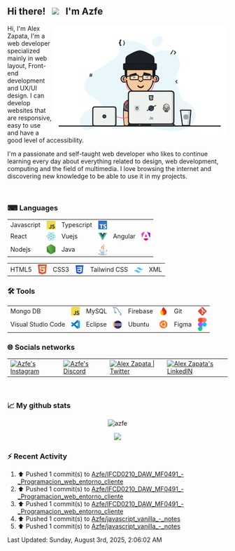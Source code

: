 <!--
**Azfe/Azfe** is a ✨ _special_ ✨ repository because its `README.md` (this file) appears on your GitHub profile.

Here are some ideas to get you started:

- 🔭 I’m currently working on ...
- 🌱 I’m currently learning ...
- 👯 I’m looking to collaborate on ...
- 🤔 I’m looking for help with ...
- 💬 Ask me about ...
- 📫 How to reach me: ...
- 😄 Pronouns: ...
- ⚡ Fun fact: ...
-->

<h2> 
  Hi there! &nbsp; <img src="https://media.giphy.com/media/hvRJCLFzcasrR4ia7z/giphy.gif" width="25px"> &nbsp; I'm Azfe &nbsp;
</h2> 

<img align="right" alt="GIF" src="https://github.com/Azfe/Azfe/blob/main/programming2.gif?raw=true" width="400" />

<div>
  <p>
    Hi, I'm Alex Zapata, I'm a web developer specialized mainly in web layout, Front-end development and UX/UI design. I can develop websites that are responsive, easy to use and have a good level of accessibility.
  </p>
  <p>
    I'm a passionate and self-taught web developer who likes to continue learning every day about everything related to design, web development, computing and the field of multimedia.
    I love browsing the internet and discovering new knowledge to be able to use it in my projects.
  </p> 
</div>

<br/>

### ⌨ Languages

<table>
  <tr>
    <td>Javascript</td>
    <td><img src="https://raw.githubusercontent.com/Azfe/Azfe/a39016b9e1e5b481df54f65d1bbc46c7a996b4d4/javascript.svg" width="20" align="center" alt="JS Logo"></td>
    <td>Typescript</td>
    <td><img src="https://raw.githubusercontent.com/Azfe/Azfe/585340c39b95f2909ca4b1cc978cf1b3383eb64b/logos/typescript.svg" width="20" align="center" alt="TS Logo"></td>
    <td></td>
    <td></td>
  </tr>  
  <tr>
    <td>React</td>
    <td><img src="https://raw.githubusercontent.com/Azfe/Azfe/1777b1789873bb194ea889a0b895c2a21e2e4195/logos/react_dark.svg" width="20" align="center" alt="React Logo"></td>
    <td>Vuejs</td>
    <td><img src="https://raw.githubusercontent.com/Azfe/Azfe/0748fc29ea024f7e0ad7da90aa9c098e00c4226e/vue.svg" width="20" align="center" alt="Vuejs Logo"></td>
    <td>Angular</td>
    <td><img src="https://raw.githubusercontent.com/Azfe/Azfe/2baa8154cecc666f9f3ece2b0991f41bb4291480/logos/angular.svg" width="20" align="center" alt="Angular Logo"></td>
  </tr>
  <tr>
    <td>Nodejs</td>
    <td><img src="https://raw.githubusercontent.com/Azfe/Azfe/e5df47080c67b19927fdac3b57b6141240895a92/logos/nodejs.svg" width="20" align="center" alt="Node Logo"></td>
    <td>Java</td>
    <td><img src="https://raw.githubusercontent.com/Azfe/Azfe/0d482b170792979bbbc6488132959e9c3394c735/logos/java.svg" width="20" align="center" alt="Java Logo"></td>
  </tr>
</table>

<table>
  <tr>
    <td>HTML5</td>
    <td><img src="https://raw.githubusercontent.com/Azfe/Azfe/a338eab23f5b5adb7ba608ce61415a1112e5b2cd/logos/html5.svg" width="20" align="center" alt="HTML5 Logo"></td>  
    <td>CSS3</td>
    <td><img src="https://raw.githubusercontent.com/Azfe/Azfe/6d300911b365553031194db5a4e947c00be3c012/logos/css_old.svg" width="20" align="center" alt="CSS3 Logo"></td>  
    <td>Tailwind CSS</td>
    <td><img src="https://raw.githubusercontent.com/Azfe/Azfe/585340c39b95f2909ca4b1cc978cf1b3383eb64b/logos/tailwindcss.svg" width="20" align="center" alt="Tailwind Logo"></td>  
    <td>XML</td>
    <!--<td><img src="" width="20" alt="XML Logo"></td>-->
  </tr>
</table>

<!--
<code><img height="30" src="https://raw.githubusercontent.com/github/explore/80688e429a7d4ef2fca1e82350fe8e3517d3494d/topics/javascript/javascript.png"></code>
<code><img height="30" src="https://img.icons8.com/?size=160&id=Xf1sHBmY73hA&format=png"></code>
<code><img height="30" src="https://encrypted-tbn0.gstatic.com/images?q=tbn:ANd9GcSqh8cEQwGnjkf79dSQJUtvmG0Qpu3ImK5wdei28k4nweGIVXLFzHwyGd8ep6I7_VaALPU&usqp=CAU"></code>
<code><img height="30" src="https://banner2.cleanpng.com/20180718/cbh/4924da87f795e6a7242d3f32fcd4b413.webp"></code>
<code><img height="30" src="https://static-00.iconduck.com/assets.00/angular-icon-483x512-3apnmqn2.png"></code>
<code><img height="30" src="https://raw.githubusercontent.com/github/explore/80688e429a7d4ef2fca1e82350fe8e3517d3494d/topics/nodejs/nodejs.png"></code>
<code><img height="30" src="https://www.citypng.com/public/uploads/preview/hd-java-logo-transparent-background-701751694771845zainlxmlfo.png"></code>

<code><img src="https://upload.wikimedia.org/wikipedia/commons/thumb/6/61/HTML5_logo_and_wordmark.svg/768px-HTML5_logo_and_wordmark.svg.png" alt="HTML5" width="30"></code>
<code><img src="https://cdn-icons-png.flaticon.com/512/919/919826.png" alt="CSS3" width="30"></code>
<code><img src="https://w7.pngwing.com/pngs/650/774/png-transparent-xml-schema-document-type-definition-configuration-file-parsing-raspberry-logo-miscellaneous-text-rectangle.png" alt="XML" width="30"></code>
-->

### 🛠️ Tools

<table>
  <tr>
    <td>Mongo DB</td>
    <td><img src="https://raw.githubusercontent.com/Azfe/Azfe/a39016b9e1e5b481df54f65d1bbc46c7a996b4d4/javascript.svg" width="20" align="center" alt="JS Logo"></td>  
    <td>MySQL</td>
    <td><img src="https://raw.githubusercontent.com/Azfe/Azfe/5a6af849c55f67e699c8d1feaa5b836230b12d99/logos/mysql.svg" width="20" align="center" alt="MySQL Logo"></td>
    <td>Firebase</td>
    <td><img src="https://raw.githubusercontent.com/Azfe/Azfe/77722c5ef75bce5b7ed93b7a9c01e1028c2829d1/firebase.svg" width="20" align="center" alt="Firebase Logo"></td>  
    <td>Git</td>
    <td><img src="https://raw.githubusercontent.com/Azfe/Azfe/2baa8154cecc666f9f3ece2b0991f41bb4291480/logos/git.svg" width="20" align="center" alt="Git Logo"></td>
  </tr>  
  <tr>
    <td>Visual Studio Code</td>
    <td><img src="https://raw.githubusercontent.com/Azfe/Azfe/82575438d668bd900bcdb366b30facf15c99636a/logos/vscode.svg" width="20" align="center" alt="VSC Logo"></td>
    <td>Eclipse</td>
    <td><img src="https://raw.githubusercontent.com/Azfe/Azfe/a5373cfa83efdd378c89af9a56fe78caba1dc60d/eclipse.svg" width="20" align="center" alt="Eclipse Logo"></td>
    <td>Ubuntu</td>
    <td><img src="https://raw.githubusercontent.com/Azfe/Azfe/0748fc29ea024f7e0ad7da90aa9c098e00c4226e/logos/ubuntu.svg" width="20" align="center" alt="Ubuntu Logo"></td>
    <td>Figma</td>
    <td><img src="https://raw.githubusercontent.com/Azfe/Azfe/0a4d5d6766f128cd98ca017a7396dcb7a60893ad/logos/figma.svg" width="20" align="center" alt="Figma Logo"></td>
  </tr>  
</table>
<!--
<code><img height="30" src="https://w7.pngwing.com/pngs/956/695/png-transparent-mongodb-original-wordmark-logo-icon-thumbnail.png"></code>
<code><img height="30" src="https://raw.githubusercontent.com/github/explore/80688e429a7d4ef2fca1e82350fe8e3517d3494d/topics/mysql/mysql.png" alt="mysql"></code>
<code><img height="30" src="https://raw.githubusercontent.com/github/explore/80688e429a7d4ef2fca1e82350fe8e3517d3494d/topics/firebase/firebase.png"></code>
<code><img height="30" src="https://raw.githubusercontent.com/github/explore/80688e429a7d4ef2fca1e82350fe8e3517d3494d/topics/git/git.png"></code>
<code><img height="30" src="https://upload.wikimedia.org/wikipedia/commons/thumb/2/2d/Visual_Studio_Code_1.18_icon.svg/1200px-Visual_Studio_Code_1.18_icon.svg.png" alt="vscode"></code>
<code><img height="30" src="https://cdn.worldvectorlogo.com/logos/eclipse-11.svg" alt="Eclipse"></code>
<code><img height="30" src="https://raw.githubusercontent.com/github/explore/80688e429a7d4ef2fca1e82350fe8e3517d3494d/topics/ubuntu/ubuntu.png" alt="Ubuntu"></code>
<code><img height="30" src="https://static-00.iconduck.com/assets.00/apps-figma-icon-1024x1024-cb4t8vyj.png" alt="Figma"></code>
-->
<!--
<code><img src="" alt="" width=""></code>
-->

### 🌐 Socials networks <br />
<table>
  <tr>
    <td>
      <a href="https://www.instagram.com/azfe1984/">
        <img align="center" alt="Azfe's Instagram" width="22px" src="https://raw.githubusercontent.com/hussainweb/hussainweb/main/icons/instagram.png" />
      </a>
    </td>
    <td>
      <a href="https://discord.gg/Azfe#3154">
        <img align="center" alt="Azfe's Discord" width="22px" src="https://static.vecteezy.com/system/resources/previews/023/741/066/non_2x/discord-logo-icon-social-media-icon-free-png.png" />
      </a>
    </td>
    <td>
      <a href="https://twitter.com/AlexZapata1984">
        <img align="center" alt="Alex Zapata | Twitter" width="22px" src="https://upload.wikimedia.org/wikipedia/commons/5/57/X_logo_2023_%28white%29.png" />
      </a>
    </td>
    <td>
      <a href="https://www.linkedin.com/in/alejandrozapataf/">
        <img align="center" alt="Alex Zapata's LinkedIN" width="22px" src="https://upload.wikimedia.org/wikipedia/commons/c/ca/LinkedIn_logo_initials.png" />
      </a>
    </td>
  </tr>
</table>
<br>
<!--
![](https://visitor-badge.glitch.me/badge?page_id=azfe.azfe)
-->

 ### 📈 My github stats

<p align="center"> <img src="https://github-readme-stats.vercel.app/api?username=Azfe&show_icons=true&theme=gotham" width=480 alt="azfe" />

<p align="center">
  <img src="https://github-readme-stats.vercel.app/api/top-langs/?username=azfe&hide=blade&theme=gotham&show_icons=true&layout=compact" width=480/>
</p>
<!--
<p align="center">
  <img src="https://github-readme-stats.vercel.app/api/top-langs?username=azfe&hide=blade&theme=algolia&show_icons=true)" width=500/>
</p>
-->

### ⚡ Recent Activity

<!--RECENT_ACTIVITY:start-->
1. ⬆️ Pushed 1 commit(s) to [Azfe/IFCD0210_DAW_MF0491_-_Programacion_web_entorno_cliente](https://github.com/Azfe/IFCD0210_DAW_MF0491_-_Programacion_web_entorno_cliente)<br>
2. ⬆️ Pushed 1 commit(s) to [Azfe/IFCD0210_DAW_MF0491_-_Programacion_web_entorno_cliente](https://github.com/Azfe/IFCD0210_DAW_MF0491_-_Programacion_web_entorno_cliente)<br>
3. ⬆️ Pushed 1 commit(s) to [Azfe/IFCD0210_DAW_MF0491_-_Programacion_web_entorno_cliente](https://github.com/Azfe/IFCD0210_DAW_MF0491_-_Programacion_web_entorno_cliente)<br>
4. ⬆️ Pushed 1 commit(s) to [Azfe/javascript_vanilla_-_notes](https://github.com/Azfe/javascript_vanilla_-_notes)<br>
5. ⬆️ Pushed 1 commit(s) to [Azfe/javascript_vanilla_-_notes](https://github.com/Azfe/javascript_vanilla_-_notes)<br>
<!--RECENT_ACTIVITY:end-->
<!--RECENT_ACTIVITY:last_update-->
Last Updated: Sunday, August 3rd, 2025, 2:06:02 AM
<!--RECENT_ACTIVITY:last_update_end-->
